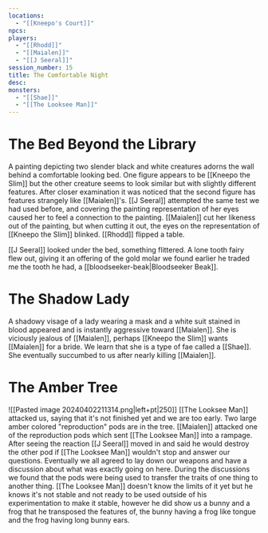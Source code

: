 ```yaml
---
locations:
  - "[[Kneepo's Court]]"
npcs: 
players:
  - "[[Rhodd]]"
  - "[[Maialen]]"
  - "[[J Seeral]]"
session_number: 15
title: The Comfortable Night
desc: 
monsters:
  - "[[Shae]]"
  - "[[The Looksee Man]]"
---
```

# The Bed Beyond the Library
A painting depicting two slender black and white creatures adorns the wall behind a comfortable looking bed.  One figure appears to be [[Kneepo the Slim]] but the other creature seems to look similar but with slightly different features.  After closer examination it was noticed that the second figure has features strangely like [[Maialen]]'s.  [[J Seeral]] attempted the same test we had used before, and covering the painting representation of her eyes caused her to feel a connection to the painting.  [[Maialen]] cut her likeness out of the painting, but when cutting it out, the eyes on the representation of [[Kneepo the Slim]] blinked. [[Rhodd]] flipped a table.

[[J Seeral]] looked under the bed, something flittered.  A lone tooth fairy flew out, giving it an offering of the gold molar we found earlier he traded me the tooth he had, a [[bloodseeker-beak|Bloodseeker Beak]].

# The Shadow Lady
A shadowy visage of a lady wearing a mask and a white suit stained in blood appeared and is instantly aggressive toward [[Maialen]].  She is viciously jealous of [[Maialen]], perhaps [[Kneepo the Slim]] wants [[Maialen]] for a bride.  We learn that she is a type of fae called a [[Shae]].  She eventually succumbed to us after nearly killing [[Maialen]].

# The Amber Tree
![[Pasted image 20240402211314.png|left+pt|250]] [[The Looksee Man]] attacked us, saying that it's not finished yet and we are too early.  Two large amber colored "reproduction" pods are in the tree. [[Maialen]] attacked one of the reproduction pods which sent [[The Looksee Man]] into a rampage.  After seeing the reaction [[J Seeral]] moved in and said he would destroy the other pod if [[The Looksee Man]] wouldn't stop and answer our questions.  Eventually we all agreed to lay down our weapons and have a discussion about what was exactly going on here.  During the discussions we found that the pods were being used to transfer the traits of one thing to another thing.  [[The Looksee Man]] doesn't know the limits of it yet but he knows it's not stable and not ready to be used outside of his experimentation to make it stable, however he did show us a bunny and a frog that he transposed the features of, the bunny having a frog like tongue and the frog having long bunny ears.